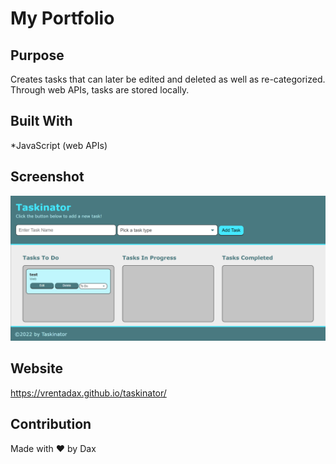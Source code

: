 # My Portfolio

## Purpose
Creates tasks that can later be edited and deleted as well as re-categorized. Through web APIs, tasks are stored locally.

## Built With
*JavaScript (web APIs)

## Screenshot
![Screenshot](./assets/images/screenshot.png)

## Website
https://vrentadax.github.io/taskinator/

## Contribution
Made with ❤️ by Dax
